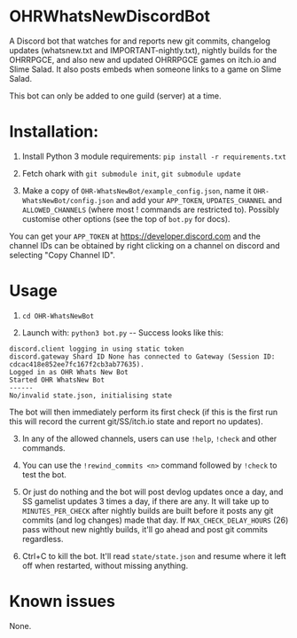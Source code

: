 # OHRWhatsNewDiscordBot

A Discord bot that watches for and reports new git commits, changelog updates (whatsnew.txt and IMPORTANT-nightly.txt), nightly builds for the OHRRPGCE, and also new and updated OHRRPGCE games on itch.io and Slime Salad. It also posts embeds when someone links to a game on Slime Salad.

This bot can only be added to one guild (server) at a time.

# Installation:

1. Install Python 3 module requirements: `pip install -r requirements.txt`

2. Fetch ohark with `git submodule init`, `git submodule update`

3. Make a copy of `OHR-WhatsNewBot/example_config.json`, name it `OHR-WhatsNewBot/config.json` and add your `APP_TOKEN`, `UPDATES_CHANNEL` and `ALLOWED_CHANNELS` (where most ! commands are restricted to). Possibly customise other options (see the top of `bot.py` for docs).

You can get your `APP_TOKEN` at https://developer.discord.com and the channel IDs can be obtained by
right clicking on a channel on discord and selecting "Copy Channel ID".

# Usage 
1. `cd OHR-WhatsNewBot`

2. Launch with: `python3 bot.py` -- Success looks like this:

```
discord.client logging in using static token
discord.gateway Shard ID None has connected to Gateway (Session ID: cdcac418e852ee7fc167f2cb3ab77635).
Logged in as OHR Whats New Bot
Started OHR WhatsNew Bot
------
No/invalid state.json, initialising state
```

The bot will then immediately perform its first check (if this is the first run this will record the current git/SS/itch.io state and report no updates).

3. In any of the allowed channels, users can use `!help`, `!check` and other commands.

4. You can use the `!rewind_commits <n>` command followed by `!check` to test the bot.

5. Or just do nothing and the bot will post devlog updates once a day, and SS gamelist updates 3 times a day, if there are any. It will take up to `MINUTES_PER_CHECK` after nightly builds are built before it posts any git commits (and log changes) made that day. If `MAX_CHECK_DELAY_HOURS` (26) pass without new nightly builds, it'll go ahead and post git commits regardless.

6. Ctrl+C to kill the bot. It'll read `state/state.json` and resume where it left off when restarted, without missing anything.

# Known issues

None.
